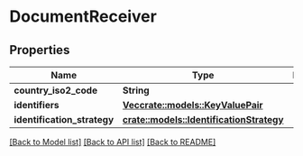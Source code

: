 # DocumentReceiver

## Properties

Name | Type | Description | Notes
------------ | ------------- | ------------- | -------------
**country_iso2_code** | **String** |  | 
**identifiers** | [**Vec<crate::models::KeyValuePair>**](KeyValuePair.md) |  | 
**identification_strategy** | [**crate::models::IdentificationStrategy**](IdentificationStrategy.md) |  | 

[[Back to Model list]](../README.md#documentation-for-models) [[Back to API list]](../README.md#documentation-for-api-endpoints) [[Back to README]](../README.md)


